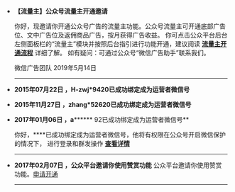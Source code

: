  - **【流量主】公众号流量主开通邀请**

    你好，现邀请你开通公众号广告的流量主功能。公众号流量主可开通底部广告位、文中广告位及返佣商品广告，按月获得广告收益。
    你可点击公众平台后台左侧面板栏的“流量主”模块并按照后台指引进行功能开通，建议阅读 [**流量主开通流程**](https://ad.weixin.qq.com/guide/24) 详细了解。
    如有疑问：可通过公众号“微信广告助手”联系我们。

    微信广告团队
    2019年5月14日
    
    <hr>
    
 - **2015年07月22日 ，H-zwj*9420已成功绑定成为运营者微信号**
 - **2015年11月27日 ，zhang*52620已成功绑定成为运营者微信号**
 - **2017年01月06日 ，a******** 92已成功绑定成为运营者微信号**

    你好，****已成功绑定成为运营者微信号，他将有权限在公众号开启微信保护的情况下，
进行登录和群发操作 [**查看详情**](http://kf.qq.com/faq/120911VrYVrA141211FbEnq2.html)

    <hr>

 - **2017年02月07日 ，公众平台邀请你使用赞赏功能**
    公众平台邀请你使用赞赏功能。[申请开通](https://mp.weixin.qq.com/cgi-bin/plugindetails?lang=zh_CN&token=785685573&t=service/profile&pluginid=10040&lang=zh_CN&token=785685573&action=intro)

   <hr>

